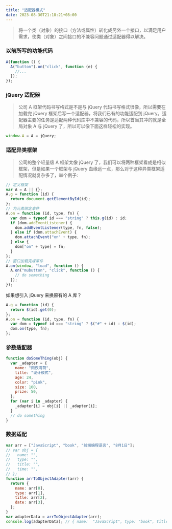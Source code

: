 ```yaml
---
title: "适配器模式"
date: 2023-08-30T21:18:21+08:00
---
```


> 将一个类（对象）的接口（方法或属性）转化成另外一个接口，以满足用户需求，使类（对象）之间接口的不兼容问题通过适配器得以解决。

### 以前所写的功能代码

```js
A(function () {
  A("button").on("click", function (e) {
    //...
  });
});
```

### jQuery 适配器

> 公司 A 框架代码书写格式是不是与 jQuery 代码书写格式很像，所以需要在加载完 jQuery 框架后写一个适配器，将我们已有的功能适配到 jQuery。适配器主要的任务是适配两种代码库中不兼容的代码，所以首当其冲的就是全局对象 A 与 jQuery 了，所以可以像下面这样轻松的实现。

```js
window.A = A = jQuery;
```

### 适配异类框架

> 公司的整个轻量级 A 框架太像 jQuery 了，我们可以将两种框架看成是相似框架，但是如果一个框架与 jQuery 血缘远一点，那么对于这种异类框架适配情况就复杂多了，举个例子:

```js
// 定义框架
var A = A || {};
A.g = function (id) {
  return document.getElementById(id);
};
// 为元素绑定事件
A.on = function (id, type, fn) {
  var dom = typeof id === "string" ? this.g(id) : id;
  if (dom.addEventListener) {
    dom.addEventListener(type, fn, false);
  } else if (dom.attachEvent) {
    dom.attachEvent("on" + type, fn);
  } else {
    dom["on" + type] = fn;
  }
};
// 窗口加载完成事件
A.on(window, "load", function () {
  A.on("mubutton", "click", function () {
    // do something
  });
});
```

如果想引入 jQuery 来换原有的 A 库？

```js
A.g = function (id) {
  return $(id).get(0);
};
A.on = function (id, type, fn) {
  var dom = typeof id === "string" ? $("#" + id) : $(id);
  dom.on(type, fn);
};
```

### 参数适配器

```js
function doSomeThing(obj) {
  var _adapter = {
    name: "雨夜清荷",
    title: "设计模式",
    age: 24,
    color: "pink",
    size: 100,
    prize: 50,
  };
  for (var i in _adapter) {
    _adapter[i] = obj[i] || _adapter[i];
  }
  // do something
}
```

### 数据适配

```js
var arr = ["JavaScript", "book", "前端编程语言", "8月1日"];
// var obj = {
//   name: "",
//   type: "",
//   title: "",
//   time: "",
// };
function arrToObjectAdapter(arr) {
  return {
    name: arr[0],
    type: arr[1],
    title: arr[2],
    date: arr[3],
  };
}
var adapterData = arrToObjectAdapter(arr);
console.log(adapterData); // { name:  "JavaScript", type: "book", title: "前端编程语言", data: "8月1日" }
```
